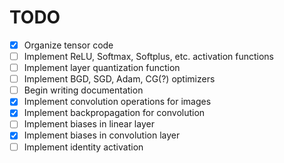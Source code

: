 # TODO

- [x] Organize tensor code
- [ ] Implement ReLU, Softmax, Softplus, etc. activation functions
- [ ] Implement layer quantization function
- [ ] Implement BGD, SGD, Adam, CG(?) optimizers
- [ ] Begin writing documentation
- [x] Implement convolution operations for images
- [x] Implement backpropagation for convolution
- [ ] Implement biases in linear layer
- [x] Implement biases in convolution layer
- [ ] Implement identity activation
